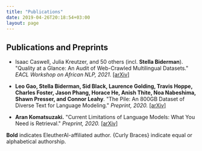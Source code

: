 ```yaml
---
title: "Publications"
date: 2019-04-26T20:18:54+03:00
layout: page
---
```


## Publications and Preprints

- Isaac Caswell, Julia Kreutzer, and 50 others (incl. **Stella Biderman**). "Quality at a Glance: An Audit of Web-Crawled Multilingual Datasets." _EACL Workshop on African NLP, 2021_. [[arXiv]](https://arxiv.org/abs/2103.12028)

- **Leo Gao, Stella Biderman, Sid Black, Laurence Golding, Travis Hoppe, Charles Foster, Jason Phang, Horace He, Anish Thite, Noa Nabeshima, Shawn Presser, and Connor Leahy**. "The Pile: An 800GB Dataset of Diverse Text for Language Modeling." _Preprint, 2020._ [[arXiv]](https://arxiv.org/abs/2101.00027)

- **Aran Komatsuzaki.** "Current Limitations of Language Models: What You Need is Retrieval." _Preprint, 2020._ [[arXiv]](https://arxiv.org/abs/2009.06857) 

**Bold** indicates EleutherAI-affiliated author. {Curly Braces} indicate equal or alphabetical authorship.
